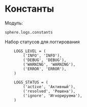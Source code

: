 Константы
===========

Модуль:

    sphere.logs.constants

Набор статусов для логгирования

```
    LOGS_LEVEL = (
        ('INFO', 'INFO'),
        ('DEBUG', 'DEBUG'),
        ('WARNING', 'WARNING'),
        ('ERROR', 'ERROR'),
    )

    LOGS_STATUS = (
        ('active', 'Активный'),
        ('resolved', 'Решена'),
        ('ignore', 'Игнорируема'),
    )
```
